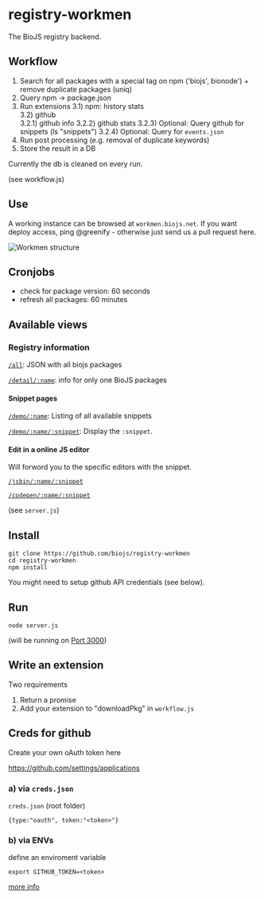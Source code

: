 registry-workmen
================

The BioJS registry backend.

Workflow
---------

1) Search for all packages with a special tag on npm ('biojs', bionode')  + remove duplicate packages (uniq)  
2) Query npm -> package.json  
3) Run extensions
3.1) npm: history stats  
3.2) github  
3.2.1) github info
3.2.2) github stats
3.2.3) Optional: Query github for snippets  (ls "snippets")
3.2.4) Optional: Query for `events.json`
4) Run post processing (e.g. removal of duplicate keywords)
5) Store the result in a DB

Currently the db is cleaned on every run.

(see workflow.js)


Use
----

A working instance can be browsed at `workmen.biojs.net`.
If you want deploy access, ping @greenify - otherwise just send us a pull request here.

![Workmen structure](https://raw.githubusercontent.com/biojs/biojs/master/registry_workmen/workmen_structure_2014_11.png)

Cronjobs
----------

* check for package version: 60 seconds
* refresh all packages: 60 minutes

Available views
--------------

### Registry information

[`/all`](http://workmen.biojs.net/all): JSON with all biojs packages
  
  
[`/detail/:name`](http://workmen.biojs.net/detail/biojs-sniper): info for only one BioJS packages

#### Snippet pages

[`/demo/:name`](http://workmen.biojs.net/demo/biojs-vis-msa): Listing of all available snippets

[`/demo/:name/:snippet`](http://workmen.biojs.net/demo/biojs-vis-msa/msa_show_menu): Display the `:snippet`.

#### Edit in a online JS editor

Will forword you to the specific editors with the snippet.

[`/jsbin/:name/:snippet`](http://workmen.biojs.net/jsbin/biojs-vis-msa/msa_show_menu)

[`/codepen/:name/:snippet`](http://workmen.biojs.net/codepen/biojs-vis-msa/msa_show_menu)


(see `server.js`)


Install
-------

```
git clone https://github.com/biojs/registry-workmen
cd registry-workmen
npm install
```

You might need to setup github API credentials (see below).

Run
----

```
node server.js
```

(will be running on [Port 3000](http://localhost:3000))


Write an extension
-------------------

Two requirements

1) Return a promise
2) Add your extension to "downloadPkg" in `workflow.js`


Creds for github
------

Create your own oAuth token here

https://github.com/settings/applications

### a) via `creds.json`

`creds.json` (root folder)

```
{type:"oauth", token:"<token>"}
```

### b) via ENVs

define an enviroment variable

```
export GITHUB_TOKEN=<token>
```

[more info](https://www.npmjs.org/package/github)
